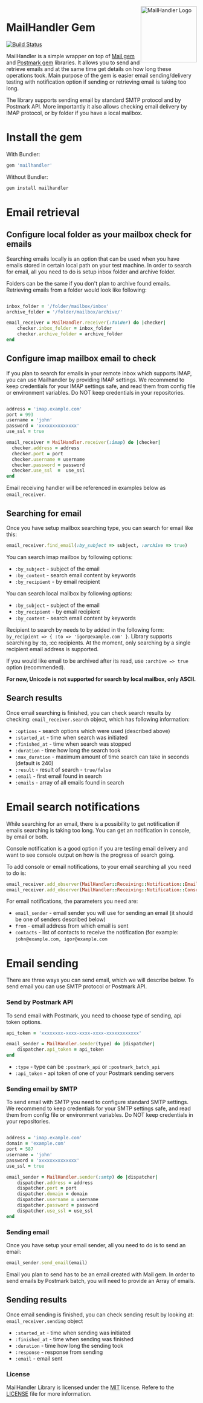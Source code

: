 <img src="http://assets.wildbit.com/postmark/misc/mailhandler-logo@2x.png" alt="MailHandler Logo" title="MailHandler" width="148" height="148" align="right">

# MailHandler Gem

[![Build Status](https://travis-ci.org/wildbit/mailhandler.svg?branch=master)](https://travis-ci.org/wildbit/mailhandler)

MailHandler is a simple wrapper on top of [Mail gem](https://github.com/mikel/mail) and [Postmark gem](https://github.com/wildbit/postmark-gem) libraries. It allows you to send and retrieve emails and at the same time get details on how long these operations took.
Main purpose of the gem is easier email sending/delivery testing with notification option if sending or retrieving email is taking too long. 

The library supports sending email by standard SMTP protocol and by Postmark API. More importantly it also allows checking email delivery by IMAP protocol, or by folder if you have a local mailbox. 

# Install the gem

With Bundler:

``` ruby
gem 'mailhandler'
``` 

Without Bundler:

``` bash
gem install mailhandler
``` 

# Email retrieval  

## Configure local folder as your mailbox check for emails

Searching emails locally is an option that can be used when you have emails stored in certain local path on your test machine. 
In order to search for email, all you need to do is setup inbox folder and archive folder. 

Folders can be the same if you don't plan to archive found emails. Retrieving emails from a folder would look like following:

``` ruby

inbox_folder = '/folder/mailbox/inbox'
archive_folder = '/folder/mailbox/archive/'

email_receiver = MailHandler.receiver(:folder) do |checker|
    checker.inbox_folder = inbox_folder
    checker.archive_folder = archive_folder
end
```  

## Configure imap mailbox email to check

If you plan to search for emails in your remote inbox which supports IMAP, you can use Mailhandler by providing IMAP settings.
We recommend to keep credentials for your IMAP settings safe, and read them from config file or environment variables.
Do NOT keep credentials in your repositories. 
 
``` ruby

address = 'imap.example.com'
port = 993
username = 'john'
password = 'xxxxxxxxxxxxxx'
use_ssl = true

email_receiver = MailHandler.receiver(:imap) do |checker|
  checker.address = address
  checker.port = port
  checker.username = username
  checker.password = password
  checker.use_ssl  =  use_ssl
end
``` 

Email receiving handler will be referenced in examples below as `email_receiver`.

## Searching for email

Once you have setup mailbox searching type, you can search for email like this:

``` ruby
email_receiver.find_email(:by_subject => subject, :archive => true)
``` 

You can search imap mailbox by following options:

* `:by_subject` - subject of the email
* `:by_content` - search email content by keywords
* `:by_recipient` - by email recipient

You can search local mailbox by following options:

* `:by_subject` - subject of the email   
* `:by_recipient` - by email recipient
* `:by_content` - search email content by keywords

Recipient to search by needs to by added in the following form: `by_recipient => { :to => 'igor@example.com' }`.
Library supports searching by :to, :cc recipients. At the moment, only searching by a single recipient email address is supported.

If you would like email to be archived after its read, use `:archive => true` option (recommended).

**For now, Unicode is not supported for search by local mailbox, only ASCII.**

## Search results

Once email searching is finished, you can check search results by checking: `email_receiver.search` object, which has following information:

* `:options` - search options which were used (described above)
* `:started_at` - time when search was initiated
* `:finished_at` - time when search was stopped
* `:duration` - time how long the search took 
* `:max_duration` - maximum amount of time search can take in seconds (default is 240)
* `:result` - result of search - `true/false`
* `:email` - first email found in search 
* `:emails` - array of all emails found in search

# Email search notifications

While searching for an email, there is a possibility to get notification if emails searching is taking too long. 
You can get an notification in console, by email or both. 

Console notification is a good option if you are testing email delivery and want to see console output on how is the progress of search going.

To add console or email notifications, to your email searching all you need to do is:

``` ruby
email_receiver.add_observer(MailHandler::Receiving::Notification::Email.new(email_sender, from, contacts))
email_receiver.add_observer(MailHandler::Receiving::Notification::Console.new)
``` 

For email notifications, the parameters you need are:

* `email_sender` - email sender you will use for sending an email (it should be one of senders described below)
* `from` - email address from which email is sent 
* `contacts` - list of contacts to receive the notification (for example: `john@example.com, igor@example.com`
 
# Email sending 

There are three ways you can send email, which we will describe below. To send email you can use SMTP protocol or Postmark API.

### Send by Postmark API 

To send email with Postmark, you need to choose type of sending, api token options.
 
``` ruby
api_token = 'xxxxxxxx-xxxx-xxxx-xxxx-xxxxxxxxxxxx'

email_sender = MailHandler.sender(type) do |dispatcher|
    dispatcher.api_token = api_token
end
```

* `:type` - type can be `:postmark_api` or `:postmark_batch_api`
* `:api_token` - api token of one of your Postmark sending servers 
  
### Sending email by SMTP

To send email with SMTP you need to configure standard SMTP settings.
We recommend to keep credentials for your SMTP settings safe, and read them from config file or environment variables.
Do NOT keep credentials in your repositories. 

``` ruby

address = 'imap.example.com'
domain = 'example.com'
port = 587
username = 'john'
password = 'xxxxxxxxxxxxxx'
use_ssl = true

email_sender = MailHandler.sender(:smtp) do |dispatcher|
    dispatcher.address = address
    dispatcher.port = port
    dispatcher.domain = domain
    dispatcher.username = username
    dispatcher.password = password
    dispatcher.use_ssl = use_ssl
end
```
 
### Sending email
 
Once you have setup your email sender, all you need to do is to send an email:

``` ruby
email_sender.send_email(email)
```

Email you plan to send has to be an email created with Mail gem. 
In order to send emails by Postmark batch, you will need to provide an Array of emails.

## Sending results
 
Once email sending is finished, you can check sending result by looking at: `email_receiver.sending` object 

* `:started_at` - time when sending was initiated
* `:finished_at` - time when sending was finished
* `:duration` - time how long the sending took 
* `:response` - response from sending
* `:email` - email sent
 
### License

MailHandler Library is licensed under the [MIT](http://www.opensource.org/licenses/mit-license.php "Read more about the MIT license form") license. Refere to the [LICENSE](https://github.com/wildbit/mailhandler/blob/master/LICENSE) file for more information. 






